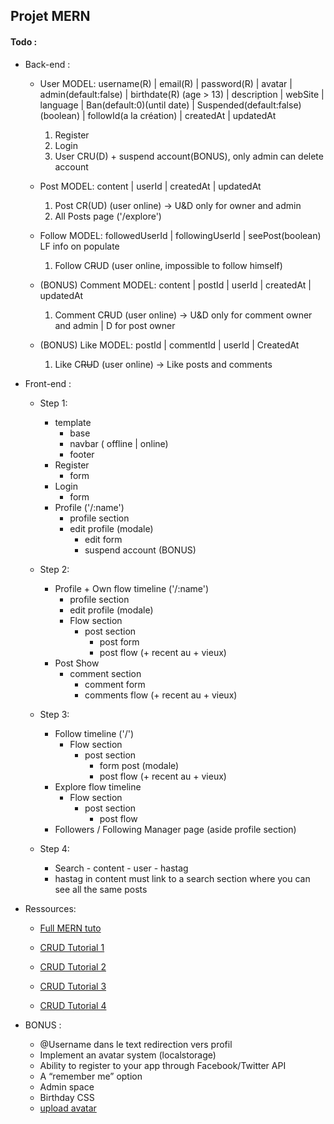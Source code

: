 

## Projet MERN

#### Todo :

- Back-end :
    - User MODEL: username(R) | email(R) | password(R) | avatar | admin(default:false) | birthdate(R) (age > 13) | description | webSite | language | Ban(default:0)(until date) | Suspended(default:false)(boolean) | followId(a la création) | createdAt | updatedAt
        1. Register
        2. Login
        3. User CRU(D) + suspend account(BONUS), only admin can delete account

    - Post MODEL: content | userId | createdAt | updatedAt
        1. Post CR(UD) (user online) -> U&D only for owner and admin
        2. All Posts page ('/explore')

    - Follow MODEL: followedUserId | followingUserId | seePost(boolean)     LF info on populate
        1. Follow C~~R~~UD (user online, impossible to follow himself)

    - (BONUS) Comment MODEL: content | postId | userId | createdAt | updatedAt
        1. Comment C~~R~~UD (user online) -> U&D only for comment owner and admin | D for post owner

    - (BONUS) Like MODEL: postId | commentId | userId | CreatedAt
        1. Like C~~RU~~D (user online) -> Like posts and comments

- Front-end :
    - Step 1:
        - template
            - base
            - navbar ( offline | online)
            - footer
        - Register
            - form
        - Login
            - form
        - Profile  ('/:name')
            - profile section
            - edit profile (modale)
                - edit form
                - suspend account (BONUS)
            
    - Step 2:
        - Profile + Own flow timeline ('/:name')
            - profile section
            - edit profile (modale)
            - Flow section
                - post section
                    - post form
                    - post flow (+ recent au + vieux)
        - Post Show
            - comment section
                - comment form
                - comments flow (+ recent au + vieux)

    - Step 3:
        - Follow timeline ('/')
            - Flow section
                - post section
                    - form post (modale)
                    - post flow (+ recent au + vieux)
        - Explore flow timeline
            - Flow section
                - post section
                    - post flow 
        - Followers / Following Manager page (aside profile section)

    - Step 4:
        - Search
                - content
                - user
                - hastag
        - hastag in content must link to a search section where you can see all the same posts
          
- Ressources:
    - [Full MERN tuto](https://www.youtube.com/watch?v=7CqJlxBYj-M)

    - [CRUD Tutorial 1](https://www.youtube.com/watch?v=qvBZevK1HPo)
    - [CRUD Tutorial 2](https://www.youtube.com/watch?v=_02zK1D4brk)
    - [CRUD Tutorial 3](https://www.youtube.com/watch?v=WT67-OETeGU)
    - [CRUD Tutorial 4](https://www.youtube.com/watch?v=GIITXvYD7pc)

- BONUS :    
    - @Username dans le text redirection vers profil
    - Implement an avatar system (localstorage)
    - Ability to register to your app through Facebook/Twitter API
    - A “remember me” option
    - Admin space
    - Birthday CSS
    - [upload avatar](https://www.youtube.com/watch?v=9Qzmri1WaaE) 

    


